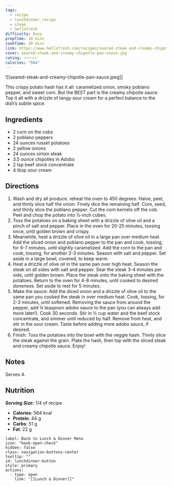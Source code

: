 ```yaml
---
tags:
  - recipe
  - lunchdinner_recipe
  - steak
  - hellofresh
difficulty: Easy
prepTime: 10 mins
cookTime: 30 mins
link: https://www.hellofresh.com/recipes/seared-steak-and-creamy-chipotle-pan-sauce-5768079df8b25e4e7a8b4569
cover: seared-steak-and-creamy-chipotle-pan-sauce.jpg
rating: ⭐️⭐️⭐️⭐️⭐️
calories: "564"
---
```

![[seared-steak-and-creamy-chipotle-pan-sauce.jpeg]]

This crispy potato hash has it all: caramelized onion, smoky poblano pepper, and sweet corn. But the BEST part is the creamy chipotle sauce. Top it all with a drizzle of tangy sour cream for a perfect balance to the dish’s subtle spice.

## Ingredients
- 2 corn on the cobs
- 2 poblano peppers
- 24 ounces russet potatoes
- 2 yellow onions
- 24 ounces sirloin steak
- 3.5 ounce chipotles in Adobo
- 2 tsp beef stock concentrate
- 4 tbsp sour cream


## Directions
1. Wash and dry all produce. reheat the oven to 450 degrees. Halve, peel, and thinly slice half the onion. Finely dice the remaining half. Core, seed, and thinly slice the poblano pepper. Cut the corn kernels off the cob. Peel and chop the potato into ½-inch cubes.
2. Toss the potatoes on a baking sheet with a drizzle of olive oil and a pinch of salt and pepper. Place in the oven for 20-25 minutes, tossing once, until golden brown and crispy.
3. Meanwhile, heat a drizzle of olive oil in a large pan over medium heat. Add the sliced onion and poblano pepper to the pan and cook, tossing, for 6-7 minutes, until slightly caramelized. Add the corn to the pan and cook, tossing, for another 2-3 minutes. Season with salt and pepper. Set aside in a large bowl, covered, to keep warm.
4. Heat a drizzle of olive oil in the same pan over high heat. Season the steak on all sides with salt and pepper. Sear the steak 3-4 minutes per side, until golden brown. Place the steak onto the baking sheet with the potatoes. Return to the oven for 4-8 minutes, until cooked to desired doneness. Set aside to rest for 5 minutes.
5. Make the sauce: Add the diced onion and a drizzle of olive oil to the same pan you cooked the steak in over medium heat. Cook, tossing, for 2-3 minutes, until softened. Removing the sauce from around the pepper, add ¼ teaspoon adobo sauce to the pan (you can always add more later!). Cook 30 seconds. Stir in ½ cup water and the beef stock concentrate, and simmer until reduced by half. Remove from heat, and stir in the sour cream. Taste before adding more adobo sauce, if desired.
6. Finish: Toss the potatoes into the bowl with the veggie hash. Thinly slice the steak against the grain. Plate the hash, then top with the sliced steak and creamy chipotle sauce. Enjoy!

## Notes
Serves 4.

## Nutrition
***Serving Size:*** 1/4 of recipe
- **Calories**: 564 kcal
- **Protein**: 44 g
- **Carbs**: 51 g
- **Fat**: 22 g


```meta-bind-button
label: Back to Lunch & Dinner Menu
icon: "book-open-check"
hidden: false
class: navigation-buttons-center
tooltip: ""
id: lunchdinner-button
style: primary
actions:
  - type: open
    link: "[[Lunch & Dinner]]"

```
 

